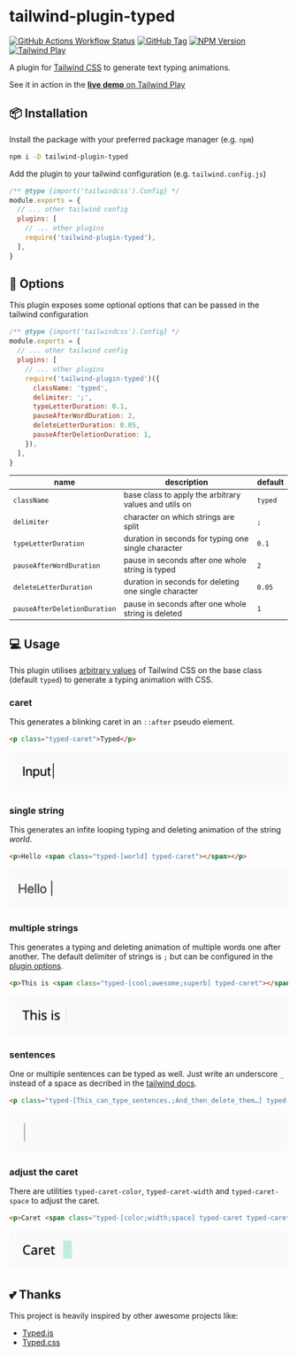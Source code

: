 # tailwind-plugin-typed

[![GitHub Actions Workflow Status](https://img.shields.io/github/actions/workflow/status/moritzbru/tailwind-plugin-typed/npm-publish.yml?style=for-the-badge&logo=github&label=pipeline)](https://github.com/MoritzBru/tailwind-plugin-typed/actions/workflows/npm-publish.yml)
[![GitHub Tag](https://img.shields.io/github/v/tag/moritzbru/tailwind-plugin-typed?style=for-the-badge&logo=github)](https://github.com/MoritzBru/tailwind-plugin-typed/releases)
[![NPM Version](https://img.shields.io/npm/v/tailwind-plugin-typed?style=for-the-badge&logo=npm)](https://www.npmjs.com/package/tailwind-plugin-typed)
[![Tailwind Play](https://img.shields.io/badge/tailwind_play-live_demo-%2338bdf8?style=for-the-badge&logo=tailwindcss)](https://play.tailwindcss.com/RQfh2Is1pa)

A plugin for [Tailwind CSS](https://github.com/tailwindcss/tailwindcss) to generate text typing animations.

See it in action in the [**live demo** on Tailwind Play](https://play.tailwindcss.com/RQfh2Is1pa)

## 📦 Installation

Install the package with your preferred package manager (e.g. `npm`)

```sh
npm i -D tailwind-plugin-typed
```

Add the plugin to your tailwind configuration (e.g. `tailwind.config.js`)

```js
/** @type {import('tailwindcss').Config} */
module.exports = {
  // ... other tailwind config
  plugins: [
    // ... other plugins
    require('tailwind-plugin-typed'),
  ],
}
```

## 🔧 Options

This plugin exposes some optional options that can be passed in the tailwind configuration

```js
/** @type {import('tailwindcss').Config} */
module.exports = {
  // ... other tailwind config
  plugins: [
    // ... other plugins
    require('tailwind-plugin-typed')({
      className: 'typed',
      delimiter: ';',
      typeLetterDuration: 0.1,
      pauseAfterWordDuration: 2,
      deleteLetterDuration: 0.05,
      pauseAfterDeletionDuration: 1,
    }),
  ],
}
```

| name                         | description                                           | default |
|------------------------------|-------------------------------------------------------|---------|
| `className`                  | base class to apply the arbitrary values and utils on | `typed` |
| `delimiter`                  | character on which strings are split                  | `;`     |
| `typeLetterDuration`         | duration in seconds for typing one single character   | `0.1`   |
| `pauseAfterWordDuration`     | pause in seconds after one whole string is typed      | `2`     |
| `deleteLetterDuration`       | duration in seconds for deleting one single character | `0.05`  |
| `pauseAfterDeletionDuration` | pause in seconds after one whole string is deleted    | `1`     |

## 💻 Usage

This plugin utilises [arbitrary values](https://tailwindcss.com/docs/adding-custom-styles#using-arbitrary-values) of Tailwind CSS on the base class (default `typed`) to generate a typing animation with CSS.

### caret

This generates a blinking caret in an `::after` pseudo element.

```html
<p class="typed-caret">Typed</p>
```

<picture>
  <source media="(prefers-color-scheme: dark)" srcset="/.github/assets/caret-dark.gif">
  <source media="(prefers-color-scheme: light)" srcset="/.github/assets/caret-light.gif">
  <img alt="one word typed" src="/.github/assets/caret-light.gif">
</picture>

### single string

This generates an infite looping typing and deleting animation of the string _world_.

```html
<p>Hello <span class="typed-[world] typed-caret"></span></p>
```

<picture>
  <source media="(prefers-color-scheme: dark)" srcset="/.github/assets/single-dark.gif">
  <source media="(prefers-color-scheme: light)" srcset="/.github/assets/single-light.gif">
  <img alt="one word typed" src="/.github/assets/single-light.gif">
</picture>

### multiple strings

This generates a typing and deleting animation of multiple words one after another. The default delimiter of strings is `;` but can be configured in the [plugin options](#-options).

```html
<p>This is <span class="typed-[cool;awesome;superb] typed-caret"></span></p>
```

<picture>
  <source media="(prefers-color-scheme: dark)" srcset="/.github/assets/multiple-dark.gif">
  <source media="(prefers-color-scheme: light)" srcset="/.github/assets/multiple-light.gif">
  <img alt="one word typed" src="/.github/assets/multiple-light.gif">
</picture>

### sentences

One or multiple sentences can be typed as well. Just write an underscore `_` instead of a space as decribed in the [tailwind docs](https://tailwindcss.com/docs/adding-custom-styles#handling-whitespace).

```html
<p class="typed-[This_can_type_sentences.;And_then_delete_them…] typed-caret"></p>
```

<picture>
  <source media="(prefers-color-scheme: dark)" srcset="/.github/assets/sentence-dark.gif">
  <source media="(prefers-color-scheme: light)" srcset="/.github/assets/sentence-light.gif">
  <img alt="one word typed" src="/.github/assets/sentence-light.gif">
</picture>

### adjust the caret

There are utilities `typed-caret-color`, `typed-caret-width` and `typed-caret-space` to adjust the caret.

```html
<p>Caret <span class="typed-[color;width;space] typed-caret typed-caret-color-emerald-400 dark:typed-caret-color-emerald-600 typed-caret-width-4 typed-caret-space-2"></span></p>
```

<picture>
  <source media="(prefers-color-scheme: dark)" srcset="/.github/assets/caret-adjustment-dark.gif">
  <source media="(prefers-color-scheme: light)" srcset="/.github/assets/caret-adjustment-light.gif">
  <img alt="one word typed" src="/.github/assets/caret-adjustment-light.gif">
</picture>

## 💕 Thanks

This project is heavily inspired by other awesome projects like:

- [Typed.js](https://github.com/mattboldt/typed.js)
- [Typed.css](https://github.com/brandonmcconnell/typed.css)
